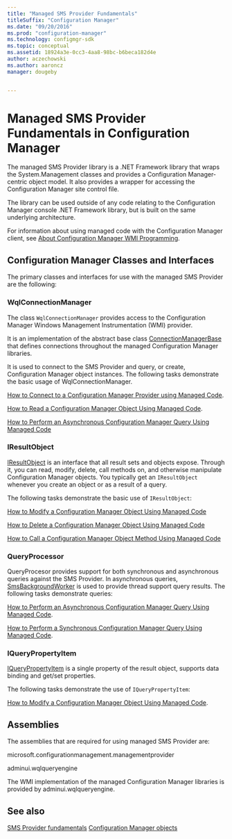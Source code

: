 ```yaml
---
title: "Managed SMS Provider Fundamentals"
titleSuffix: "Configuration Manager"
ms.date: "09/20/2016"
ms.prod: "configuration-manager"
ms.technology: configmgr-sdk
ms.topic: conceptual
ms.assetid: 18924a3e-0cc3-4aa8-98bc-b6beca182d4e
author: aczechowski
ms.author: aaroncz
manager: dougeby


---
```

# Managed SMS Provider Fundamentals in Configuration Manager
The managed SMS Provider library is a .NET Framework library that wraps the System.Management classes and provides a Configuration Manager-centric object model. It also provides a wrapper for accessing the Configuration Manager site control file.  

 The library can be used outside of any code relating to the Configuration Manager console .NET Framework library, but is built on the same underlying architecture.  

 For information about using managed code with the Configuration Manager client, see [About Configuration Manager WMI Programming](../../../develop/core/clients/programming/about-configuration-manager-wmi-programming.md).  

## Configuration Manager Classes and Interfaces  
 The primary classes and interfaces for use with the managed SMS Provider are the following:  

### WqlConnectionManager  
 The class `WqlConnectionManager` provides access to the Configuration Manager Windows Management Instrumentation (WMI) provider.  

 It is an implementation of the abstract base class [ConnectionManagerBase](https://msdn.microsoft.com/library/microsoft.configurationmanagement.managementprovider.connectionmanagerbase.aspx) that defines connections throughout the managed Configuration Manager libraries.  

 It is used to connect to the SMS Provider and query, or create, Configuration Manager object instances. The following tasks demonstrate the basic usage of WqlConnectionManager.  

 [How to Connect to a Configuration Manager Provider using Managed Code](../../../develop/core/understand/how-to-connect-to-an-sms-provider-by-using-managed-code.md).  

 [How to Read a Configuration Manager Object Using Managed Code](../../../develop/core/understand/how-to-read-a-configuration-manager-object-by-using-managed-code.md).  

 [How to Perform an Asynchronous Configuration Manager Query Using  Managed Code](../../../develop/core/understand/how-to-perform-an-asynchronous-query-by-using-managed-code.md)  

### IResultObject  
 [IResultObject](https://msdn.microsoft.com/library/microsoft.configurationmanagement.managementprovider.iresultobject.aspx) is an interface that all result sets and objects expose. Through it, you can read, modify, delete, call methods on, and otherwise manipulate Configuration Manager objects. You typically get an `IResultObject` whenever you create an object or as a result of a query.  

 The following tasks demonstrate the basic use of `IResultObject`:  

 [How to Modify a Configuration Manager Object Using Managed Code](../../../develop/core/understand/how-to-modify-a-configuration-manager-object-by-using-managed-code.md)  

 [How to Delete a Configuration Manager Object Using Managed Code](../../../develop/core/understand/how-to-delete-a-configuration-manager-object-by-using-managed-code.md)  

 [How to Call a Configuration Manager Object Method Using Managed Code](../../../develop/core/understand/how-to-call-a-configuration-manager-object-class-method-by-using-managed-code.md)  

### QueryProcessor  
 QueryProcesor provides support for both synchronous and asynchronous queries against the SMS Provider. In asynchronous queries, [SmsBackgroundWorker](https://msdn.microsoft.com/library/microsoft.configurationmanagement.managementprovider.smsbackgroundworker.aspx) is used to provide thread support query results. The following tasks demonstrate queries:  

 [How to Perform an Asynchronous Configuration Manager Query Using Managed Code](../../../develop/core/understand/how-to-perform-an-asynchronous-query-by-using-managed-code.md).  

 [How to Perform a Synchronous Configuration Manager Query Using  Managed Code](../../../develop/core/understand/how-to-perform-a-synchronous-configuration-manager-query-by-using-managed-code.md).  

### IQueryPropertyItem  
 [IQueryPropertyItem](https://msdn.microsoft.com/library/microsoft.configurationmanagement.managementprovider.iquerypropertyitem.aspx) is a single property of the result object, supports data binding and get/set properties.  

 The following tasks demonstrate the use of `IQueryPropertyItem`:  

 [How to Modify a Configuration Manager Object Using Managed Code](../../../develop/core/understand/how-to-modify-a-configuration-manager-object-by-using-managed-code.md).  

## Assemblies  
 The assemblies that are required for using managed SMS Provider are:  

 microsoft.configurationmanagement.managementprovider  

 adminui.wqlqueryengine  

 The WMI implementation of the managed Configuration Manager libraries is provided by adminui.wqlqueryengine.  

## See also

 [SMS Provider fundamentals](sms-provider-fundamentals.md)
 [Configuration Manager objects](configuration-manager-objects-overview.md)
